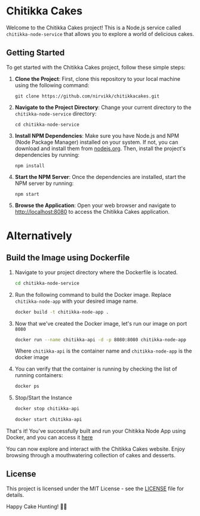 # Chitikka Cakes

Welcome to the Chitikka Cakes project! This is a Node.js service called `chitikka-node-service` that allows you to explore a world of delicious cakes.

## Getting Started

To get started with the Chitikka Cakes project, follow these simple steps:

1. **Clone the Project**: First, clone this repository to your local machine using the following command:

   ```shell
   git clone https://github.com/nirvikk/chitikkacakes.git
   ```

2. **Navigate to the Project Directory**: Change your current directory to the `chitikka-node-service` directory:

   ```shell
   cd chitikka-node-service
   ```

3. **Install NPM Dependencies**: Make sure you have Node.js and NPM (Node Package Manager) installed on your system. If not, you can download and install them from [nodejs.org](https://nodejs.org/). Then, install the project's dependencies by running:

   ```shell
   npm install
   ```

4. **Start the NPM Server**: Once the dependencies are installed, start the NPM server by running:

   ```shell
   npm start
   ```

5. **Browse the Application**: Open your web browser and navigate to [http://localhost:8080](http://localhost:8080) to access the Chitikka Cakes application.

# Alternatively

## Build the Image using Dockerfile

1. Navigate to your project directory where the Dockerfile is located.

   ```bash
   cd chitikka-node-service

2. Run the following command to build the Docker image. Replace `chitikka-node-app` with your desired image name.

   ```bash
   docker build -t chitikka-node-app .
3. Now that we've created the Docker image, let's run our image on port `8080` 

   ```bash
   docker run --name chitikka-api -d -p 8080:8080 chitikka-node-app
   ```
   Where `chitikka-api` is the container name and `chitikka-node-app` is the docker image

4. You can verify that the container is running by checking the list of running containers:

   ```bash
   docker ps

5. Stop/Start the Instance
   ```bash
   docker stop chitikka-api
   ```
   
   ```bash
   docker start chitikka-api
   ```

That's it! You've successfully built and run your Chitikka Node App using Docker, and you can access it [here](http://localhost:8080)

You can now explore and interact with the Chitikka Cakes website. Enjoy browsing through a mouthwatering collection of cakes and desserts.

## License

This project is licensed under the MIT License - see the [LICENSE](LICENSE) file for details.

Happy Cake Hunting! 🍰🎂
